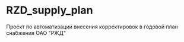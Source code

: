 # RZD_supply_plan
Проект по автоматизации внесения корректировок в годовой план снабжения ОАО "РЖД"
